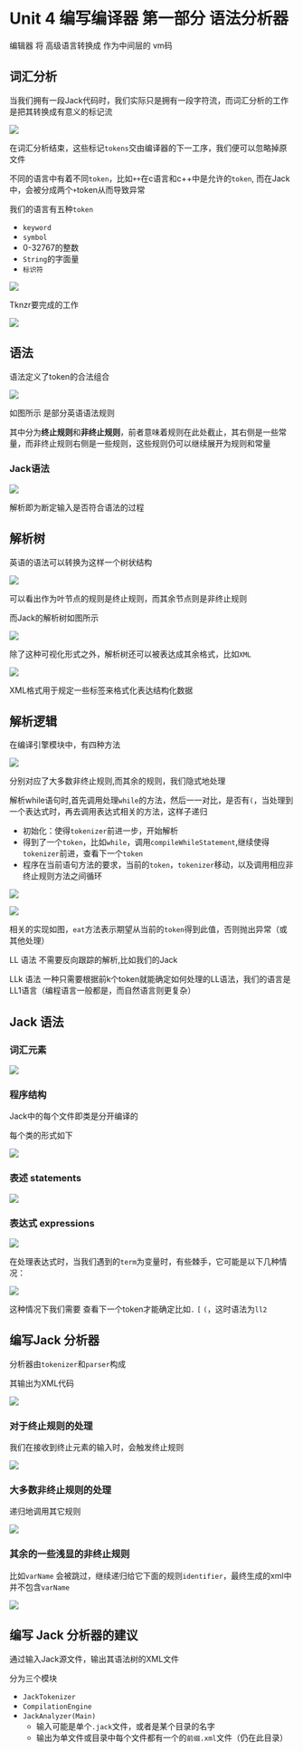 # Unit 4 编写编译器 第一部分 语法分析器

编辑器 将 高级语言转换成 作为中间层的 vm码

## 词汇分析

当我们拥有一段Jack代码时，我们实际只是拥有一段字符流，而词汇分析的工作是把其转换成有意义的标记流

![](img/2f3bd554.png)

在词汇分析结束，这些标记`tokens`交由编译器的下一工序，我们便可以忽略掉原文件

不同的语言中有着不同`token`，比如`++`在c语言和c++中是允许的`token`, 而在Jack中，会被分成两个`+`token从而导致异常

我们的语言有五种`token`

* `keyword`
* `symbol`
* 0-32767的整数
* `String`的字面量
* `标识符`

![](img/b56ecb0f.png)

Tknzr要完成的工作

![](img/3c0a9c05.png)

## 语法

语法定义了token的合法组合

![](img/be393226.png)

如图所示 是部分英语语法规则

其中分为**终止规则**和**非终止规则**，前者意味着规则在此处截止，其右侧是一些常量，而非终止规则右侧是一些规则，这些规则仍可以继续展开为规则和常量

### Jack语法

![](img/59624090.png)

解析即为断定输入是否符合语法的过程

## 解析树

英语的语法可以转换为这样一个树状结构

![](img/440e3652.png)

可以看出作为叶节点的规则是终止规则，而其余节点则是非终止规则

而Jack的解析树如图所示

![](img/0a5057ba.png)

除了这种可视化形式之外，解析树还可以被表达成其余格式，比如`XML`

![](img/9f62edad.png)

XML格式用于规定一些标签来格式化表达结构化数据

## 解析逻辑

在编译引擎模块中，有四种方法

![](img/2911bf09.png)

分别对应了大多数非终止规则,而其余的规则，我们隐式地处理

解析while语句时,首先调用处理`while`的方法，然后一一对比，是否有`(`，当处理到一个表达式时，再去调用表达式相关的方法，这样子递归

* 初始化：使得`tokenizer`前进一步，开始解析
* 得到了一个`token`，比如`while`，调用`compileWhileStatement`,继续使得`tokenizer`前进，查看下一个`token`
* 程序在当前语句方法的要求，当前的`token`，`tokenizer`移动，以及调用相应非终止规则方法之间循环

![](img/ba908c61.png)

![](img/ee41daf9.png)

相关的实现如图，`eat`方法表示期望从当前的`token`得到此值，否则抛出异常（或其他处理）

LL 语法 不需要反向跟踪的解析,比如我们的Jack

LLk 语法 一种只需要根据前k个token就能确定如何处理的LL语法，我们的语言是LL1语言（编程语言一般都是，而自然语言则更复杂）

## Jack 语法

### 词汇元素

![](img/d01047c0.png)

### 程序结构

Jack中的每个文件即类是分开编译的

每个类的形式如下

![](img/ab2887b3.png)

### 表述 statements

![](img/83e2f346.png)

### 表达式 expressions

![](img/d53c5810.png)

在处理表达式时，当我们遇到的`term`为变量时，有些棘手，它可能是以下几种情况：

![](img/1b06d674.png)

这种情况下我们需要 查看下一个token才能确定比如`.` `[` `(`，这时语法为`ll2`

## 编写Jack 分析器

分析器由`tokenizer`和`parser`构成

其输出为XML代码

![](img/5369c4ee.png)

### 对于终止规则的处理

我们在接收到终止元素的输入时，会触发终止规则

![](img/1579886a.png)

### 大多数非终止规则的处理

递归地调用其它规则

![](img/4c391247.png)

### 其余的一些浅显的非终止规则

比如`varName` 会被跳过，继续递归给它下面的规则`identifier`，最终生成的xml中并不包含`varName`

![](img/fe13b3a2.png)

## 编写 Jack 分析器的建议

通过输入Jack源文件，输出其语法树的XML文件

分为三个模块

* `JackTokenizer`
* `CompilationEngine`
* `JackAnalyzer(Main)`
    * 输入可能是单个`.jack`文件，或者是某个目录的名字
    * 输出为单文件或目录中每个文件都有一个的`前缀.xml`文件（仍在此目录）
